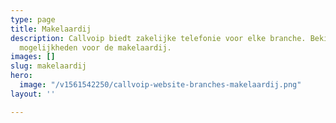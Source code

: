 ```yaml
---
type: page
title: Makelaardij
description: Callvoip biedt zakelijke telefonie voor elke branche. Bekijk hier de
  mogelijkheden voor de makelaardij.
images: []
slug: makelaardij
hero:
  image: "/v1561542250/callvoip-website-branches-makelaardij.png"
layout: ''

---
```

